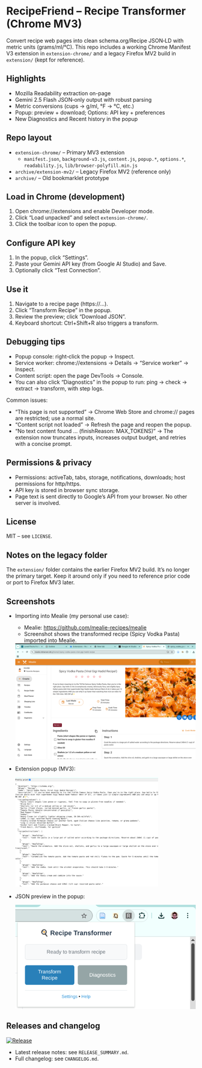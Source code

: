 # RecipeFriend – Recipe Transformer (Chrome MV3)

Convert recipe web pages into clean schema.org/Recipe JSON‑LD with metric units (grams/ml/°C). This repo includes a working Chrome Manifest V3 extension in `extension-chrome/` and a legacy Firefox MV2 build in `extension/` (kept for reference).

## Highlights

- Mozilla Readability extraction on-page
- Gemini 2.5 Flash JSON‑only output with robust parsing
- Metric conversions (cups → g/ml, °F → °C, etc.)
- Popup: preview + download; Options: API key + preferences
- New Diagnostics and Recent history in the popup

## Repo layout

- `extension-chrome/` – Primary MV3 extension
  - `manifest.json`, `background-v3.js`, `content.js`, `popup.*`, `options.*`, `readability.js`, `lib/browser-polyfill.min.js`
- `archive/extension-mv2/` – Legacy Firefox MV2 (reference only)
- `archive/` – Old bookmarklet prototype

## Load in Chrome (development)

1. Open chrome://extensions and enable Developer mode.
2. Click “Load unpacked” and select `extension-chrome/`.
3. Click the toolbar icon to open the popup.

## Configure API key

1. In the popup, click “Settings”.
2. Paste your Gemini API key (from Google AI Studio) and Save.
3. Optionally click “Test Connection”.

## Use it

1. Navigate to a recipe page (https://…).
2. Click “Transform Recipe” in the popup.
3. Review the preview; click “Download JSON”.
4. Keyboard shortcut: Ctrl+Shift+R also triggers a transform.

## Debugging tips

- Popup console: right‑click the popup → Inspect.
- Service worker: chrome://extensions → Details → “Service worker” → Inspect.
- Content script: open the page DevTools → Console.
- You can also click “Diagnostics” in the popup to run: ping → check → extract → transform, with step logs.

Common issues:
- “This page is not supported” → Chrome Web Store and chrome:// pages are restricted; use a normal site.
- “Content script not loaded” → Refresh the page and reopen the popup.
- “No text content found … (finishReason: MAX_TOKENS)” → The extension now truncates inputs, increases output budget, and retries with a concise prompt.

## Permissions & privacy

- Permissions: activeTab, tabs, storage, notifications, downloads; host permissions for http/https.
- API key is stored in browser sync storage.
- Page text is sent directly to Google’s API from your browser. No other server is involved.

## License

MIT – see `LICENSE`.

## Notes on the legacy folder

The `extension/` folder contains the earlier Firefox MV2 build. It’s no longer the primary target. Keep it around only if you need to reference prior code or port to Firefox MV3 later.

## Screenshots

- Importing into Mealie (my personal use case):
  - Mealie: https://github.com/mealie-recipes/mealie
  - Screenshot shows the transformed recipe (Spicy Vodka Pasta) imported into Mealie.

  <img alt="Mealie import – Spicy Vodka Pasta" src="pics/mealie-import-spicy-vodka-pasta.png" width="800" />

- Extension popup (MV3):

  <img alt="Extension popup" src="pics/extension-popup.png" width="380" />

- JSON preview in the popup:

  <img alt="JSON preview" src="pics/json-preview.png" width="600" />

## Releases and changelog

[![Release](https://img.shields.io/github/v/release/nbhansen/RecipeFriend?include_prereleases&sort=semver)](https://github.com/nbhansen/RecipeFriend/releases)

- Latest release notes: see `RELEASE_SUMMARY.md`.
- Full changelog: see `CHANGELOG.md`.